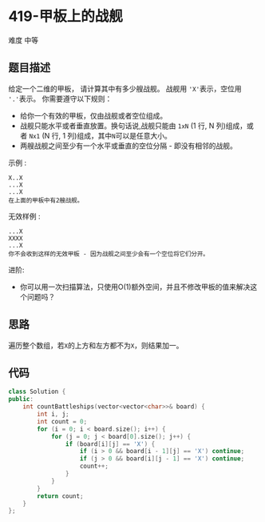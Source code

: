# 419-甲板上的战舰

难度 中等



## 题目描述

给定一个二维的甲板， 请计算其中有多少艘战舰。 战舰用 `'X'`表示，空位用 `'.'`表示。 你需要遵守以下规则：

- 给你一个有效的甲板，仅由战舰或者空位组成。
- 战舰只能水平或者垂直放置。换句话说,战舰只能由 `1xN` (1 行, N 列)组成，或者 `Nx1` (N 行, 1 列)组成，其中`N`可以是任意大小。
- 两艘战舰之间至少有一个水平或垂直的空位分隔 - 即没有相邻的战舰。

示例 :
```
X..X
...X
...X
在上面的甲板中有2艘战舰。
```
无效样例 :
```
...X
XXXX
...X
你不会收到这样的无效甲板 - 因为战舰之间至少会有一个空位将它们分开。
```
进阶:

- 你可以用一次扫描算法，只使用O(1)额外空间，并且不修改甲板的值来解决这个问题吗？



## 思路

遍历整个数组，若`X`的上方和左方都不为`X`，则结果加一。



## 代码

```c++
class Solution {
public:
    int countBattleships(vector<vector<char>>& board) {
        int i, j;
        int count = 0;
        for (i = 0; i < board.size(); i++) {
            for (j = 0; j < board[0].size(); j++) {
                if (board[i][j] == 'X') {
                    if (i > 0 && board[i - 1][j] == 'X') continue;
                    if (j > 0 && board[i][j - 1] == 'X') continue;
                    count++;
                }
            }
        }
        return count;
    }
};
```

